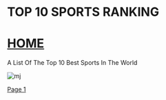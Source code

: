 
# TOP 10 SPORTS RANKING


# [HOME](https://ihcalamseivad.github.io/)

A List Of The Top 10 Best Sports In The World


![mj](https://th.bing.com/th/id/R.a1a8612d5b6fb94c9bfebf927b4bc5ab?rik=bYhmzNIYhHr6kw&riu=http%3a%2f%2fhdqwalls.com%2fwallpapers%2fmichael-jordan-pic.jpg&ehk=PIfciL2yf%2fY4cK7KcTPOFstEoOjdiSkN802ojwGB%2fNA%3d&risl=&pid=ImgRaw&r=0)


[Page 1](https://ihcalamseivad.github.io/helloworld/)




